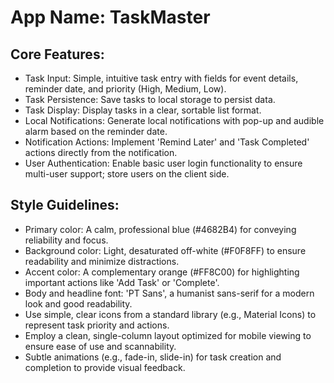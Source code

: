 # **App Name**: TaskMaster

## Core Features:

- Task Input: Simple, intuitive task entry with fields for event details, reminder date, and priority (High, Medium, Low).
- Task Persistence: Save tasks to local storage to persist data.
- Task Display: Display tasks in a clear, sortable list format.
- Local Notifications: Generate local notifications with pop-up and audible alarm based on the reminder date.
- Notification Actions: Implement 'Remind Later' and 'Task Completed' actions directly from the notification.
- User Authentication: Enable basic user login functionality to ensure multi-user support; store users on the client side.

## Style Guidelines:

- Primary color: A calm, professional blue (#4682B4) for conveying reliability and focus.
- Background color: Light, desaturated off-white (#F0F8FF) to ensure readability and minimize distractions.
- Accent color: A complementary orange (#FF8C00) for highlighting important actions like 'Add Task' or 'Complete'.
- Body and headline font: 'PT Sans', a humanist sans-serif for a modern look and good readability.
- Use simple, clear icons from a standard library (e.g., Material Icons) to represent task priority and actions.
- Employ a clean, single-column layout optimized for mobile viewing to ensure ease of use and scannability.
- Subtle animations (e.g., fade-in, slide-in) for task creation and completion to provide visual feedback.